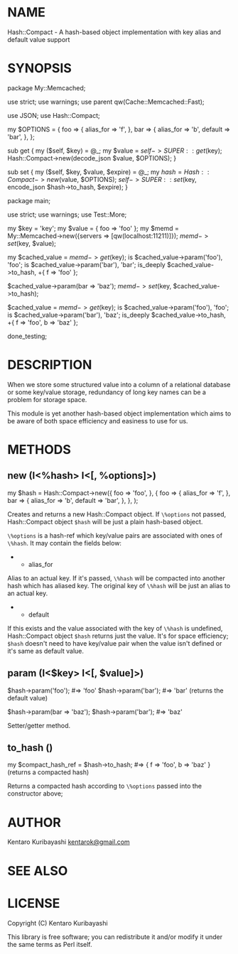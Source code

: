 # NAME

Hash::Compact - A hash-based object implementation with key alias and
default value support

# SYNOPSIS

  package My::Memcached;

  use strict;
  use warnings;
  use parent qw(Cache::Memcached::Fast);

  use JSON;
  use Hash::Compact;

  my $OPTIONS = {
      foo => {
          alias_for => 'f',
      },
      bar => {
          alias_for => 'b',
          default   => 'bar',
      },
  };

  sub get {
      my ($self, $key) = @_;
      my $value = $self->SUPER::get($key);
      Hash::Compact->new(decode_json $value, $OPTIONS);
  }

  sub set {
      my ($self, $key, $value, $expire) = @_;
      my $hash = Hash::Compact->new($value, $OPTIONS);
      $self->SUPER::set($key, encode_json $hash->to_hash, $expire);
  }

  package main;

  use strict;
  use warnings;
  use Test::More;

  my $key   = 'key';
  my $value = { foo => 'foo' };
  my $memd  = My::Memcached->new({servers => [qw(localhost:11211)]});
     $memd->set($key, $value);

  my $cached_value = $memd->get($key);
  is        $cached_value->param('foo'), 'foo';
  is        $cached_value->param('bar'), 'bar';
  is_deeply $cached_value->to_hash, +{ f => 'foo' };

  $cached_value->param(bar => 'baz');
  $memd->set($key, $cached_value->to_hash);

  $cached_value = $memd->get($key);
  is        $cached_value->param('foo'), 'foo';
  is        $cached_value->param('bar'), 'baz';
  is_deeply $cached_value->to_hash, +{ f => 'foo', b => 'baz' };

  done_testing;

# DESCRIPTION

When we store some structured value into a column of a relational
database or some key/value storage, redundancy of long key names can
be a problem for storage space.

This module is yet another hash-based object implementation which aims
to be aware of both space efficiency and easiness to use for us.

# METHODS

## new (I<\%hash> I<[, \%options]>)

  my $hash = Hash::Compact->new({
          foo => 'foo',
      }, {
          foo => {
              alias_for => 'f',
          },
          bar => {
              alias_for => 'b',
              default   => 'bar',
          },
      },
  );

Creates and returns a new Hash::Compact object. If `\%options` not
passed, Hash::Compact object `$hash` will be just a plain hash-based
object.

`\%options` is a hash-ref which key/value pairs are associated with
ones of `\%hash`. It may contain the fields below:

- * alias_for

Alias to an actual key. If it's passed, `\%hash` will be compacted
into another hash which has aliased key. The original key of `\%hash`
will be just an alias to an actual key.

- * default

If this exists and the value associated with the key of `\%hash` is
undefined, Hash::Compact object `$hash` returns just the value. It's
for space efficiency; `$hash` doesn't need to have key/value pair
when the value isn't defined or it's same as default value.

## param (I<$key> I<[, $value]>)

  $hash->param('foo');          #=> 'foo'
  $hash->param('bar');          #=> 'bar' (returns the default value)

  $hash->param(bar => 'baz');
  $hash->param('bar');          #=> 'baz'

Setter/getter method.

## to_hash ()

  my $compact_hash_ref = $hash->to_hash;
  #=> { f => 'foo', b => 'baz' } (returns a compacted hash)

Returns a compacted hash according to `\%options` passed into the
constructor above;

# AUTHOR

Kentaro Kuribayashi <kentarok@gmail.com>

# SEE ALSO

# LICENSE

Copyright (C) Kentaro Kuribayashi

This library is free software; you can redistribute it and/or modify
it under the same terms as Perl itself.
